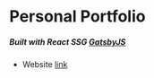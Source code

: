 # Personal Portfolio

##### Built with React SSG [GatsbyJS](https://www.gatsbyjs.org/) 


- Website [link](http://lh.now.sh)


